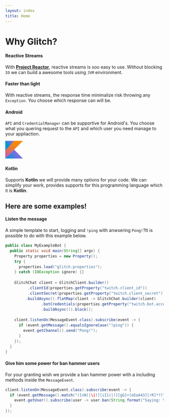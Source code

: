 ```yaml
---
layout: index
title: Home
---
```


# Why Glitch?

<div>
  <div class="row pb-4">
    <div class="col-lg-2 col-md-3 col-sm-4 text-center">
      <i class="fab fa-4x fa-react" style="color:#6441a4"></i>
      <h4>Reactive Streams</h4>
    </div>
    <div class="col-lg-10 col-md-9 col-sm-8">
      <p>With <a href="https://projectreactor.io"><b>Project Reactor</b></a>, reactive streams is soo easy to use. Without blocking <code>IO</code> we can build a awesome tools using <code>JVM</code> environment.</p>
    </div>
  </div>
  <div class="row pb-4">
    <div class="col-lg-2 col-md-3 col-sm-4 text-center">
      <i class="fas fa-3x fa-rocket" style="color:#6441a4"></i>
      <h4>Faster than light</h4>
    </div>
    <div class="col-lg-10 col-md-9 col-sm-8">
      <p>With reactive streams, the response time minimalize risk throwing any <code>Exception</code>. You choose which response can will be.</p>
    </div>
  </div>
  <div class="row pb-4">
    <div class="col-lg-2 col-md-3 col-sm-4 text-center">
      <i class="fab fa-4x fa-android" style="color:#6441a4"></i>
      <h4>Android</h4>
    </div>
    <div class="col-lg-10 col-md-9 col-sm-8">
      <p><code>API</code> and <code>CredentialManager</code> can be supportive for Android's. You choose what you quering request to the <code>API</code> and which user you need manage to your appliaction.</p>
    </div>
  </div>
  <div class="row pb-4">
    <div class="col-lg-2 col-md-3 col-sm-4 text-center">
      <img src="/img/logo/kotlin.svg" width="56" height="56" class="pb-1" />
      <h4>Kotlin</h4>
    </div>
    <div class="col-lg-10 col-md-9 col-sm-8">
      <p>Supports <b>Kotlin</b> we will provide many options for your code. We can simplify your work, provides supports for this programming language which it is <b>Kotlin</b>.</p>
    </div>
  </div>
</div>

## Here are some examples!

#### Listen the message

A simple template to start, logging and `!ping` with anwsering `Pong!`?It is possible to do with this example below.

```java
public class MyExampleBot {
  public static void main(String[] args) {
    Property properties = new Property();
    try {
      properties.load("glitch.properties");
    } catch (IOException ignore) {}

    GlitchChat client = GlitchClient.builder()
          .clientId(properties.getProperty("twitch.client_id"))
          .clientSecret(properties.getProperty("twitch.client_secret"))
         .buildAsync().flatMap(client -> GlitchChat.builder(client)
                .botCredentials(properties.getProperty("twitch.bot.access_token"), properties.getProperty("twitch.bot.refresh_token"))
                .buildAsync()).block();

    client.listenOn(MessageEvent.class).subscribe(event -> {
      if (event.getMessage().equalsIgnoreCase("!ping")) {
        event.getChannel().send("Pong!");
      }
    });
  }
}
```

#### Give him some power for ban hammer users

For your granting wish we provide a ban hammer power with a including methods inside the `MessageEvent`.

```java
client.listenOn(MessageEvent.class).subscribe(event -> {
  if (event.getMessage().match("([nN(|\|)][iI1(|)][gG]+[eEaA43][rR]*?)")) {
    event.getUser().subscribe(user -> user.ban(String.format("Saying: %s", event.getMessage()).subscribe()));
  }
});
```

